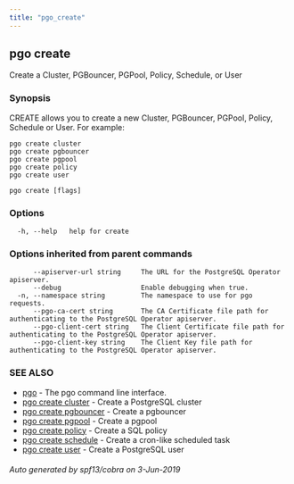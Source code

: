 ```yaml
---
title: "pgo_create"
---
```

## pgo create

Create a Cluster, PGBouncer, PGPool, Policy, Schedule, or User

### Synopsis

CREATE allows you to create a new Cluster, PGBouncer, PGPool, Policy, Schedule or User. For example: 

    pgo create cluster
    pgo create pgbouncer
    pgo create pgpool
    pgo create policy
    pgo create user

```
pgo create [flags]
```

### Options

```
  -h, --help   help for create
```

### Options inherited from parent commands

```
      --apiserver-url string     The URL for the PostgreSQL Operator apiserver.
      --debug                    Enable debugging when true.
  -n, --namespace string         The namespace to use for pgo requests.
      --pgo-ca-cert string       The CA Certificate file path for authenticating to the PostgreSQL Operator apiserver.
      --pgo-client-cert string   The Client Certificate file path for authenticating to the PostgreSQL Operator apiserver.
      --pgo-client-key string    The Client Key file path for authenticating to the PostgreSQL Operator apiserver.
```

### SEE ALSO

* [pgo](/operatorcli/cli/pgo/)	 - The pgo command line interface.
* [pgo create cluster](/operatorcli/cli/pgo_create_cluster/)	 - Create a PostgreSQL cluster
* [pgo create pgbouncer](/operatorcli/cli/pgo_create_pgbouncer/)	 - Create a pgbouncer 
* [pgo create pgpool](/operatorcli/cli/pgo_create_pgpool/)	 - Create a pgpool 
* [pgo create policy](/operatorcli/cli/pgo_create_policy/)	 - Create a SQL policy
* [pgo create schedule](/operatorcli/cli/pgo_create_schedule/)	 - Create a cron-like scheduled task
* [pgo create user](/operatorcli/cli/pgo_create_user/)	 - Create a PostgreSQL user

###### Auto generated by spf13/cobra on 3-Jun-2019
